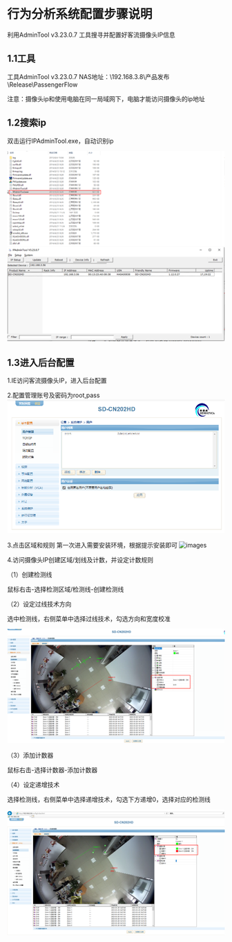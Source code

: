 # 行为分析系统配置步骤说明

利用AdminTool v3.23.0.7 工具搜寻并配置好客流摄像头IP信息

## 1.1工具
工具AdminTool v3.23.0.7 NAS地址：\\192.168.3.8\产品发布\Release\PassengerFlow

注意：摄像头ip和使用电脑在同一局域网下，电脑才能访问摄像头的ip地址

## 1.2搜索ip
双击运行IPAdminTool.exe，自动识别ip

![images](/Docs/PassengerFlow/images/1.png)
![images](/Docs/PassengerFlow/images/2.png)

## 1.3进入后台配置

1.IE访问客流摄像头IP，进入后台配置

2.配置管理账号及密码为root,pass
![images](/Docs/PassengerFlow/images/3.png)

3.点击区域和规则
第一次进入需要安装环境，根据提示安装即可
![images](/Docs/PassengerFlow/images/6.png)

4.访问摄像头IP创建区域/划线及计数，并设定计数规则

（1）创建检测线

鼠标右击-选择检测区域/检测线-创建检测线

（2）设定过线技术方向

选中检测线，右侧菜单中选择过线技术，勾选方向和宽度校准

![images](/Docs/PassengerFlow/images/4.png)

（3）添加计数器

鼠标右击-选择计数器-添加计数器

（4）设定递增技术

选择检测线，右侧菜单中选择递增技术，勾选下方递增0，选择对应的检测线

![images](/Docs/PassengerFlow/images/5.png)